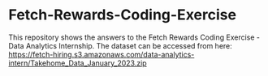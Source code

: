 # Fetch-Rewards-Coding-Exercise
This repository shows the answers to the Fetch Rewards Coding Exercise - Data Analytics Internship.
The dataset can be accessed from here: https://fetch-hiring.s3.amazonaws.com/data-analytics-intern/Takehome_Data_January_2023.zip
